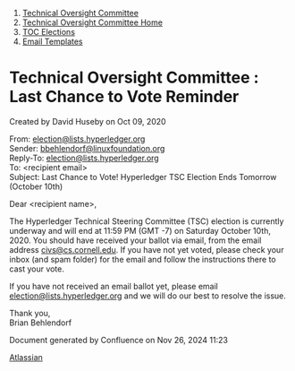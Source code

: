 1. [Technical Oversight Committee](index.html)
2. [Technical Oversight Committee Home](Technical-Oversight-Committee-Home_21430274.html)
3. [TOC Elections](TOC-Elections_21448771.html)
4. [Email Templates](Email-Templates_21451617.html)

# Technical Oversight Committee : Last Chance to Vote Reminder

Created by David Huseby on Oct 09, 2020

From: [election@lists.hyperledger.org](mailto:election@lists.hyperledger.org)  
Sender: [bbehlendorf@linuxfoundation.org](mailto:bbehlendorf@linuxfoundation.org)  
Reply-To: [election@lists.hyperledger.org](mailto:election@lists.hyperledger.org)  
To: &lt;recipient email&gt;  
Subject: Last Chance to Vote! Hyperledger TSC Election Ends Tomorrow (October 10th)

Dear &lt;recipient name&gt;,

The Hyperledger Technical Steering Committee (TSC) election is currently underway and will end at 11:59 PM (GMT -7) on Saturday October 10th, 2020. You should have received your ballot via email, from the email address [civs@cs.cornell.edu](mailto:civs@cs.cornell.edu). If you have not yet voted, please check your inbox (and spam folder) for the email and follow the instructions there to cast your vote.

If you have not received an email ballot yet, please email [election@lists.hyperledger.org](mailto:election@lists.hyperledger.org) and we will do our best to resolve the issue.

Thank you,  
Brian Behlendorf

Document generated by Confluence on Nov 26, 2024 11:23

[Atlassian](http://www.atlassian.com/)
